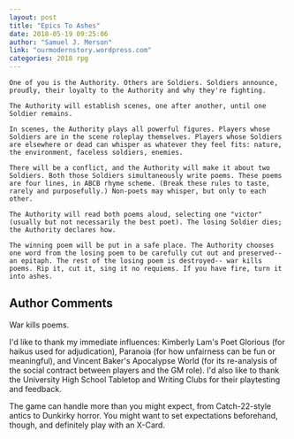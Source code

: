 ```yaml
---
layout: post
title: "Epics To Ashes"
date: 2018-05-19 09:25:06
author: "Samuel J. Merson"
link: "ourmodernstory.wordpress.com"
categories: 2018 rpg
---
```

```
One of you is the Authority. Others are Soldiers. Soldiers announce, proudly, their loyalty to the Authority and why they're fighting.

The Authority will establish scenes, one after another, until one Soldier remains.

In scenes, the Authority plays all powerful figures. Players whose Soldiers are in the scene roleplay themselves. Players whose Soldiers are elsewhere or dead can whisper as whatever they feel fits: nature, the environment, faceless soldiers, enemies.

There will be a conflict, and the Authority will make it about two Soldiers. Both those Soldiers simultaneously write poems. These poems are four lines, in ABCB rhyme scheme. (Break these rules to taste, rarely and purposefully.) Non-poets may whisper, but only to each other.

The Authority will read both poems aloud, selecting one "victor" (usually but not necessarily the best poet). The losing Soldier dies; the Authority declares how.

The winning poem will be put in a safe place. The Authority chooses one word from the losing poem to be carefully cut out and preserved-- an epitaph. The rest of the losing poem is destroyed-- war kills poems. Rip it, cut it, sing it no requiems. If you have fire, turn it into ashes.
```
## Author Comments 

War kills poems.

I'd like to thank my immediate influences: Kimberly Lam's Poet Glorious (for haikus used for adjudication), Paranoia (for how unfairness can be fun or meaningful), and Vincent Baker's Apocalypse World (for its re-analysis of the social contract between players and the GM role). I'd also like to thank the University High School Tabletop and Writing Clubs for their playtesting and feedback.

The game can handle more than you might expect, from Catch-22-style antics to Dunkirky horror. You might want to set expectations beforehand, though, and definitely play with an X-Card.
